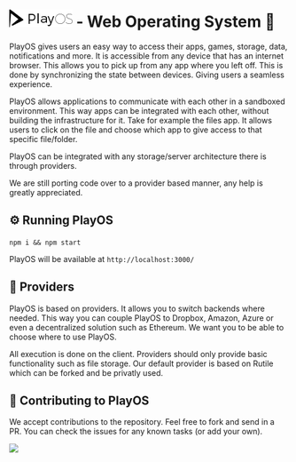 # ![PlayOS](./screenshots/logo.png) - Web Operating System 🚀

PlayOS gives users an easy way to access their apps, games, storage, data, notifications and more. It is accessible from any device that has an internet browser. This allows you to pick up from any app where you left off. This is done by synchronizing the state between devices. Giving users a seamless experience.
 
PlayOS allows applications to communicate with each other in a sandboxed environment. This way apps can be integrated with each other, without building the infrastructure for it. Take for example the files app. It allows users to click on the file and choose which app to give access to that specific file/folder.

PlayOS can be integrated with any storage/server architecture there is through providers.

We are still porting code over to a provider based manner, any help is greatly appreciated.

## ⚙️ Running PlayOS
```npm i && npm start```

PlayOS will be available at `http://localhost:3000/`

## 🔌 Providers

PlayOS is based on providers. It allows you to switch backends where needed. This way you can couple PlayOS to Dropbox, Amazon, Azure or even a decentralized solution such as Ethereum. We want you to be able to choose where to use PlayOS.

All execution is done on the client. Providers should only provide basic functionality such as file storage. Our default provider is based on Rutile which can be forked and be privatly used.

## 📝 Contributing to PlayOS

We accept contributions to the repository. Feel free to fork and send in a PR. You can check the issues for any known tasks (or add your own).

![](./screenshots/window.png)
